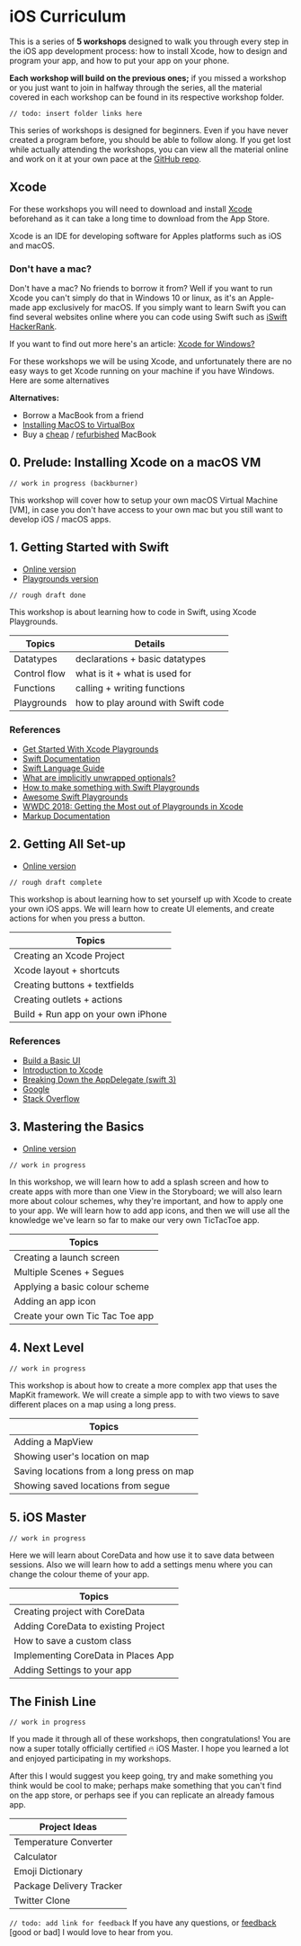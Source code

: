 # iOS Curriculum

This is a series of **5 workshops** designed to walk you through every step in the iOS app development process: how to install Xcode, how to design and program your app, and how to put your app on your phone.

**Each workshop will build on the previous ones;** if you missed a workshop or you just want to join in halfway through the series, all the material covered in each workshop can be found in its respective workshop folder.

`// todo: insert folder links here`

This series of workshops is designed for beginners. Even if you have never created a program before, you should be able to follow along. If you get lost while actually attending the workshops, you can view all the material online and work on it at your own pace at the [GitHub repo](github.com/riconaranjo/iOS-Curriculum/tree/master).

## Xcode

For these workshops you will need to download and install [Xcode](https://apps.apple.com/ca/app/xcode/id497799835) beforehand as it can take a long time to download from the App Store.

Xcode is an IDE for developing software for Apples platforms such as iOS and macOS.

### Don't have a mac?

Don't have a mac? No friends to borrow it from? Well if you want to run Xcode you can't simply do that in Windows 10 or linux, as it's an Apple-made app exclusively for macOS. If you simply want to learn Swift you can find several websites online where you can code using Swift such as [iSwift](https://iswift.org/playground) [HackerRank](http://hackerrank.com).

If you want to find out more here's an article: [Xcode for Windows?](https://medium.com/@twister.mr/installing-macos-to-virtualbox-1fcc5cf22801)

For these workshops we will be using Xcode, and unfortunately there are no easy ways to get Xcode running on your machine if you have Windows. Here are some alternatives

**Alternatives:**

- Borrow a MacBook from a friend
- [Installing MacOS to VirtualBox](https://medium.com/@twister.mr/installing-macos-to-virtualbox-1fcc5cf22801)
- Buy a [cheap](https://www.apple.com/ca_edu_93120/shop/back-to-school) / [refurbished](https://www.apple.com/ca/shop/refurbished) MacBook

## 0. Prelude: Installing Xcode on a macOS VM

`// work in progress (backburner)`

This workshop will cover how to setup your own macOS Virtual Machine [VM], in case you don't have access to your own mac but you still want to develop iOS / macOS apps.

## 1. Getting Started with Swift

- [Online version](https://github.com/riconaranjo/iOS-Curriculum/blob/master/Workshop%201/Workshop%201.md)
- [Playgrounds version](https://github.com/riconaranjo/iOS-Curriculum/blob/master/Workshop%201/workshop%201.playground.zip)

`// rough draft done`

This workshop is about learning how to code in Swift, using Xcode Playgrounds.

| Topics       | Details                            |
| ------------ | ---------------------------------- |
| Datatypes    | declarations + basic datatypes     |
| Control flow | what is it + what is used for      |
| Functions    | calling + writing functions        |
| Playgrounds  | how to play around with Swift code |

### References

- [Get Started With Xcode Playgrounds](https://learnappmaking.com/xcode-playground-get-started-with-swift/)
- [Swift Documentation](https://developer.apple.com/reference/swift)
- [Swift Language Guide](https://docs.swift.org/swift-book/LanguageGuide/TheBasics.html)
- [What are implicitly unwrapped optionals?](https://www.hackingwithswift.com/example-code/language/what-are-implicitly-unwrapped-optionals)
- [How to make something with Swift Playgrounds](https://www.freecodecamp.org/news/how-to-make-something-with-swift-playgrounds-33e560b84184/)
- [Awesome Swift Playgrounds](https://github.com/uraimo/Awesome-Swift-Playgrounds)
- [WWDC 2018: Getting the Most out of Playgrounds in Xcode](https://developer.apple.com/videos/play/wwdc2018/402/)
- [Markup Documentation](https://developer.apple.com/library/archive/documentation/Xcode/Reference/xcode_markup_formatting_ref/AddingMarkup.html#//apple_ref/doc/uid/TP40016497-CH100-SW1)

## 2. Getting All Set-up

- [Online version](https://github.com/riconaranjo/iOS-Curriculum/blob/master/Workshop%202/Workshop%202.md)

`// rough draft complete`

This workshop is about learning how to set yourself up with Xcode to create your own iOS apps. We will learn how to create UI elements, and create actions for when you press a button.

| Topics                             |
| ---------------------------------- |
| Creating an Xcode Project          |
| Xcode layout + shortcuts           |
| Creating buttons + textfields      |
| Creating outlets + actions         |
| Build + Run app on your own iPhone |

### References

- [Build a Basic UI](https://developer.apple.com/library/archive/referencelibrary/GettingStarted/DevelopiOSAppsSwift/BuildABasicUI.html#//apple_ref/doc/uid/TP40015214-CH5-SW1)
- [Introduction to Xcode](https://developer.apple.com/videos/play/wwdc2016/413/)
- [Breaking Down the AppDelegate (swift 3)](https://medium.com/@Dougly/breaking-down-the-appdelegate-swift-3-258e48f907d6)
- [Google](https://google.ca)
- [Stack Overflow](https://stackoverflow.com)

## 3. Mastering the Basics

- [Online version](https://github.com/riconaranjo/iOS-Curriculum/blob/master/Workshop%203/Workshop%203.md)

`// work in progress`

In this workshop, we will learn how to add a splash screen and how to create apps with more than one View in the Storyboard; we will also learn more about colour schemes, why they're important, and how to apply one to your app. We will learn how to add app icons, and then we will use all the knowledge we've learn so far to make our very own TicTacToe app.

| Topics                           |
| -------------------------------- |
| Creating a launch screen         |
| Multiple Scenes + Segues         |
| Applying a basic colour scheme   |
| Adding an app icon               |
| Create your own Tic Tac Toe app  |

## 4. Next Level

`// work in progress`

This workshop is about how to create a more complex app that uses the MapKit framework. We will create a simple app to with two views to save different places on a map using a long press.

| Topics                                    |
| ----------------------------------------- |
| Adding a MapView                          |
| Showing user's location on map            |
| Saving locations from a long press on map |
| Showing saved locations from segue        |

## 5. iOS Master

`// work in progress`

Here we will learn about CoreData and how use it to save data between sessions. Also we will learn how to add a settings menu where you can change the colour theme of your app.

| Topics                              |
| ----------------------------------- |
| Creating project with CoreData      |
| Adding CoreData to existing Project |
| How to save a custom class          |
| Implementing CoreData in Places App |
| Adding Settings to your app         |

## The Finish Line

`// work in progress`

If you made it through all of these workshops, then congratulations! You are now a super totally officially certified 🔥 iOS Master. I hope you learned a lot and enjoyed participating in my workshops.

After this I would suggest you keep going, try and make something you think would be cool to make; perhaps make something that you can't find on the app store, or perhaps see if you can replicate an already famous app.

| Project Ideas            |
| ------------------------ |
| Temperature Converter    |
| Calculator               |
| Emoji Dictionary         |
| Package Delivery Tracker |
| Twitter Clone            |

`// todo: add link for feedback`
If you have any questions, or [feedback]() [good or bad] I would love to hear from you.
